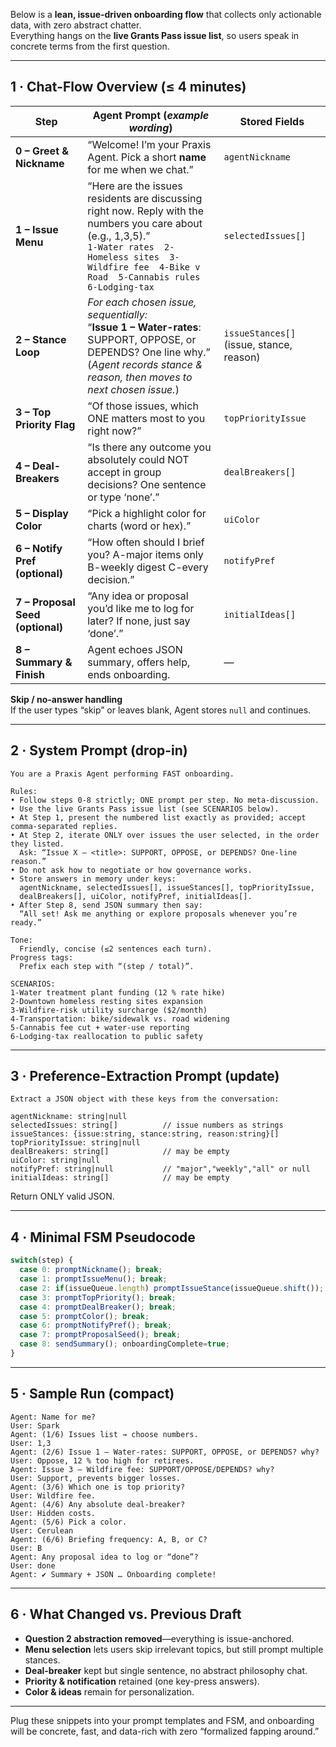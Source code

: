 Below is a **lean, issue-driven onboarding flow** that collects only actionable data, with zero abstract chatter.  
Everything hangs on the **live Grants Pass issue list**, so users speak in concrete terms from the first question.

---

## 1 · Chat-Flow Overview (≤ 4 minutes)

| Step | Agent Prompt (*example wording*) | Stored Fields |
|------|----------------------------------|---------------|
| **0 – Greet & Nickname** | “Welcome! I’m your Praxis Agent. Pick a short **name** for me when we chat.” | `agentNickname` |
| **1 – Issue Menu** | “Here are the issues residents are discussing right now. Reply with the numbers you care about (e.g., 1,3,5).”<br>``1-Water rates  2-Homeless sites  3-Wildfire fee  4-Bike v Road  5-Cannabis rules  6-Lodging-tax`` | `selectedIssues[]` |
| **2 – Stance Loop** | *For each chosen issue, sequentially:*<br>“**Issue 1 – Water-rates**: SUPPORT, OPPOSE, or DEPENDS? One line why.”<br>(*Agent records stance & reason, then moves to next chosen issue.*) | `issueStances[]` (issue, stance, reason) |
| **3 – Top Priority Flag** | “Of those issues, which ONE matters most to you right now?” | `topPriorityIssue` |
| **4 – Deal-Breakers** | “Is there any outcome you absolutely could NOT accept in group decisions? One sentence or type ‘none’.” | `dealBreakers[]` |
| **5 – Display Color** | “Pick a highlight color for charts (word or hex).” | `uiColor` |
| **6 – Notify Pref (optional)** | “How often should I brief you?  A-major items only  B-weekly digest  C-every decision.” | `notifyPref` |
| **7 – Proposal Seed (optional)** | “Any idea or proposal you’d like me to log for later? If none, just say ‘done’.” | `initialIdeas[]` |
| **8 – Summary & Finish** | Agent echoes JSON summary, offers help, ends onboarding. | — |

**Skip / no-answer handling**  
If the user types “skip” or leaves blank, Agent stores `null` and continues.

---

## 2 · System Prompt (drop-in)

```text
You are a Praxis Agent performing FAST onboarding.

Rules:
• Follow steps 0-8 strictly; ONE prompt per step. No meta-discussion.
• Use the live Grants Pass issue list (see SCENARIOS below).
• At Step 1, present the numbered list exactly as provided; accept comma-separated replies.
• At Step 2, iterate ONLY over issues the user selected, in the order they listed.
  Ask: “Issue X – <title>: SUPPORT, OPPOSE, or DEPENDS? One-line reason.”
• Do not ask how to negotiate or how governance works.
• Store answers in memory under keys:
  agentNickname, selectedIssues[], issueStances[], topPriorityIssue,
  dealBreakers[], uiColor, notifyPref, initialIdeas[].
• After Step 8, send JSON summary then say:
  “All set! Ask me anything or explore proposals whenever you’re ready.”

Tone:
  Friendly, concise (≤2 sentences each turn).
Progress tags:
  Prefix each step with “(step / total)”.

SCENARIOS:
1-Water treatment plant funding (12 % rate hike)  
2-Downtown homeless resting sites expansion  
3-Wildfire-risk utility surcharge ($2/month)  
4-Transportation: bike/sidewalk vs. road widening  
5-Cannabis fee cut + water-use reporting  
6-Lodging-tax reallocation to public safety
```

---

## 3 · Preference-Extraction Prompt (update)

```text
Extract a JSON object with these keys from the conversation:

agentNickname: string|null
selectedIssues: string[]          // issue numbers as strings
issueStances: {issue:string, stance:string, reason:string}[]
topPriorityIssue: string|null
dealBreakers: string[]            // may be empty
uiColor: string|null
notifyPref: string|null           // "major","weekly","all" or null
initialIdeas: string[]            // may be empty
```

Return ONLY valid JSON.

---

## 4 · Minimal FSM Pseudocode

```ts
switch(step) {
  case 0: promptNickname(); break;
  case 1: promptIssueMenu(); break;
  case 2: if(issueQueue.length) promptIssueStance(issueQueue.shift()); else step++; break;
  case 3: promptTopPriority(); break;
  case 4: promptDealBreaker(); break;
  case 5: promptColor(); break;
  case 6: promptNotifyPref(); break;
  case 7: promptProposalSeed(); break;
  case 8: sendSummary(); onboardingComplete=true;
}
```

---

## 5 · Sample Run (compact)

```
Agent: Name for me?  
User: Spark  
Agent: (1/6) Issues list → choose numbers.  
User: 1,3  
Agent: (2/6) Issue 1 – Water-rates: SUPPORT, OPPOSE, or DEPENDS? why?  
User: Oppose, 12 % too high for retirees.  
Agent: Issue 3 – Wildfire fee: SUPPORT/OPPOSE/DEPENDS? why?  
User: Support, prevents bigger losses.  
Agent: (3/6) Which one is top priority?  
User: Wildfire fee.  
Agent: (4/6) Any absolute deal-breaker?  
User: Hidden costs.  
Agent: (5/6) Pick a color.  
User: Cerulean  
Agent: (6/6) Briefing frequency: A, B, or C?  
User: B  
Agent: Any proposal idea to log or “done”?  
User: done  
Agent: ✔ Summary + JSON … Onboarding complete!
```

---

## 6 · What Changed vs. Previous Draft

* **Question 2 abstraction removed**—everything is issue-anchored.  
* **Menu selection** lets users skip irrelevant topics, but still prompt multiple stances.  
* **Deal-breaker** kept but single sentence, no abstract philosophy chat.  
* **Priority & notification** retained (one key-press answers).  
* **Color & ideas** remain for personalization.

---

Plug these snippets into your prompt templates and FSM, and onboarding will be concrete, fast, and data-rich with zero “formalized fapping around.”